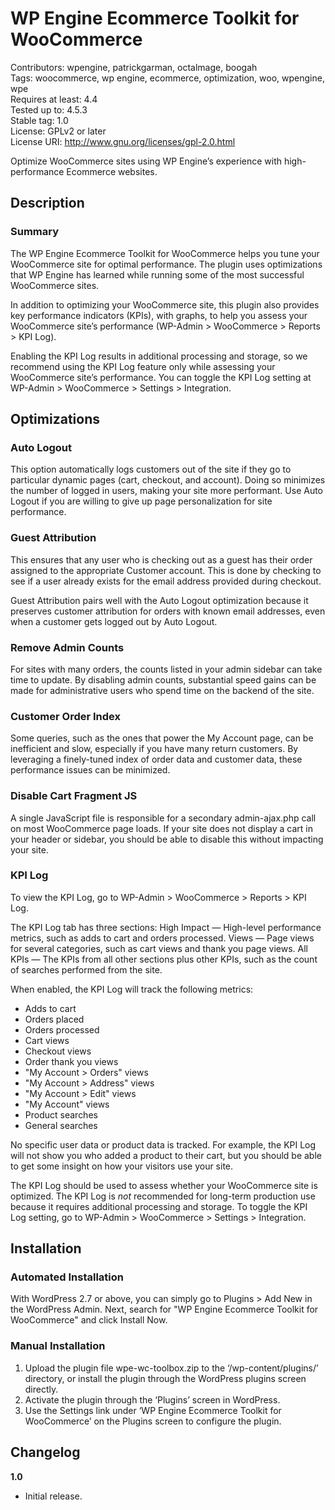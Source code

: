 # WP Engine Ecommerce Toolkit for WooCommerce

Contributors: wpengine, patrickgarman, octalmage, boogah  
Tags: woocommerce, wp engine, ecommerce, optimization, woo, wpengine, wpe  
Requires at least: 4.4  
Tested up to: 4.5.3  
Stable tag: 1.0  
License: GPLv2 or later  
License URI: http://www.gnu.org/licenses/gpl-2.0.html  

Optimize WooCommerce sites using WP Engine’s experience with high-performance Ecommerce websites.

## Description


### Summary

The WP Engine Ecommerce Toolkit for WooCommerce helps you tune your WooCommerce site for optimal performance. The plugin uses optimizations that WP Engine has learned while running some of the most successful WooCommerce sites.

In addition to optimizing your WooCommerce site, this plugin also provides key performance indicators (KPIs), with graphs, to help you assess your WooCommerce site’s performance (WP-Admin > WooCommerce > Reports > KPI Log).

Enabling the KPI Log results in additional processing and storage, so we recommend using the KPI Log feature only while assessing your WooCommerce site’s performance. You can toggle the KPI Log setting at WP-Admin > WooCommerce > Settings > Integration.

## Optimizations

### Auto Logout

This option automatically logs customers out of the site if they go to particular dynamic pages (cart, checkout, and account). Doing so minimizes the number of logged in users, making your site more performant. Use Auto Logout if you are willing to give up page personalization for site performance.

### Guest Attribution

This ensures that any user who is checking out as a guest has their order assigned to the appropriate Customer account. This is done by checking to see if a user already exists for the email address provided during checkout.

Guest Attribution pairs well with the Auto Logout optimization because it preserves customer attribution for orders with known email addresses, even when a customer gets logged out by Auto Logout.

### Remove Admin Counts

For sites with many orders, the counts listed in your admin sidebar can take time to update. By disabling admin counts, substantial speed gains can be made for administrative users who spend time on the backend of the site.

### Customer Order Index

Some queries, such as the ones that power the My Account page, can be inefficient and slow, especially if you have many return customers. By leveraging a finely-tuned index of order data and customer data, these performance issues can be minimized.

### Disable Cart Fragment JS

A single JavaScript file is responsible for a secondary admin-ajax.php call on most WooCommerce page loads. If your site does not display a cart in your header or sidebar, you should be able to disable this without impacting your site.

### KPI Log

To view the KPI Log, go to WP-Admin > WooCommerce > Reports > KPI Log.

The KPI Log tab has three sections:
High Impact — High-level performance metrics, such as adds to cart and orders processed.
Views — Page views for several categories, such as cart views and thank you page views.
All KPIs — The KPIs from all other sections plus other KPIs, such as the count of searches performed from the site.

When enabled, the KPI Log will track the following metrics:

* Adds to cart
* Orders placed
* Orders processed
* Cart views
* Checkout views
* Order thank you views
* "My Account > Orders" views
* "My Account > Address" views
* "My Account > Edit" views
* "My Account" views
* Product searches
* General searches

No specific user data or product data is tracked. For example, the KPI Log will not show you who added a product to their cart, but you should be able to get some insight on how your visitors use your site.

The KPI Log should be used to assess whether your WooCommerce site is optimized. The KPI Log is *not* recommended for long-term production use because it requires additional processing and storage. To toggle the KPI Log setting, go to WP-Admin > WooCommerce > Settings > Integration.

## Installation


### Automated Installation

With WordPress 2.7 or above, you can simply go to Plugins > Add New in the WordPress Admin. Next, search for "WP Engine Ecommerce Toolkit for WooCommerce" and click Install Now. 

### Manual Installation

1. Upload the plugin file wpe-wc-toolbox.zip to the ‘/wp-content/plugins/’ directory, or install the plugin through the WordPress plugins screen directly.
2. Activate the plugin through the ‘Plugins’ screen in WordPress.
3. Use the Settings link under ‘WP Engine Ecommerce Toolkit for WooCommerce’ on the Plugins screen to configure the plugin.

## Changelog

**1.0**
* Initial release.
